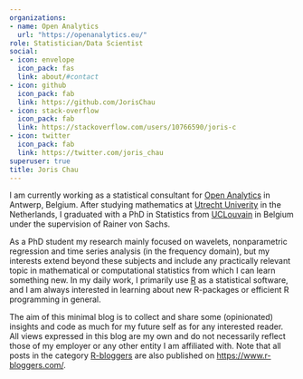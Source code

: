 ```yaml
---
organizations:
- name: Open Analytics
  url: "https://openanalytics.eu/"
role: Statistician/Data Scientist
social:
- icon: envelope
  icon_pack: fas
  link: about/#contact
- icon: github
  icon_pack: fab
  link: https://github.com/JorisChau
- icon: stack-overflow
  icon_pack: fab
  link: https://stackoverflow.com/users/10766590/joris-c
- icon: twitter
  icon_pack: fab
  link: https://twitter.com/joris_chau
superuser: true
title: Joris Chau
---
```


I am currently working as a statistical consultant for [Open Analytics](https://openanalytics.eu) in Antwerp, Belgium. After studying mathematics at [Utrecht Univerity](https://www.uu.nl) in the Netherlands, I graduated with a PhD in Statistics from [UCLouvain](https://uclouvain.be/index.html) in Belgium under the supervision of Rainer von Sachs. 

As a PhD student my research mainly focused on wavelets, nonparametric regression and time series analysis (in the frequency domain), but my interests extend beyond these subjects and include any practically relevant topic in mathematical or computational statistics from which I can learn something new. In my daily work, I primarily use [R](https://www.r-project.org/) as a statistical software, and I am always interested in learning about new R-packages or efficient R programming in general. 

The aim of this minimal blog is to collect and share some (opinionated) insights and code as much for my future self as for any interested reader. All views expressed in this blog are my own and do not necessarily reflect those of my employer or any other entity I am affiliated with. Note that all posts in the category [R-bloggers](/category/r-bloggers) are also published on https://www.r-bloggers.com/.
